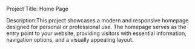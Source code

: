 Project Title: Home Page

Description:This project showcases a modern and responsive homepage designed for personal or professional use. The homepage serves as the entry point to your website, providing visitors with essential information, navigation options, and a visually appealing layout.
